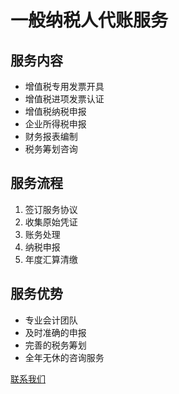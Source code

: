 # 一般纳税人代账服务

## 服务内容
- 增值税专用发票开具
- 增值税进项发票认证
- 增值税纳税申报
- 企业所得税申报
- 财务报表编制
- 税务筹划咨询

## 服务流程
1. 签订服务协议
2. 收集原始凭证
3. 账务处理
4. 纳税申报
5. 年度汇算清缴

## 服务优势
- 专业会计团队
- 及时准确的申报
- 完善的税务筹划
- 全年无休的咨询服务

[联系我们](#)
